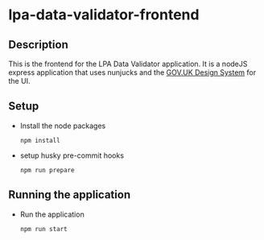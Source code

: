 # lpa-data-validator-frontend

## Description
This is the frontend for the LPA Data Validator application. It is a nodeJS express application that uses nunjucks and the [GOV.UK Design System](https://design-system.service.gov.uk/) for the UI.

## Setup

- Install the node packages
    ```
    npm install
    ``` 
- setup husky pre-commit hooks
    ```
    npm run prepare
    ```

## Running the application
- Run the application
    ```
    npm run start
    ```
